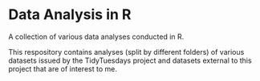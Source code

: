 # Data Analysis in R
A collection of various data analyses conducted in R.

This respository contains analyses (split by different folders) of various datasets issued by the TidyTuesdays project and datasets external to this project that are of interest to me.
